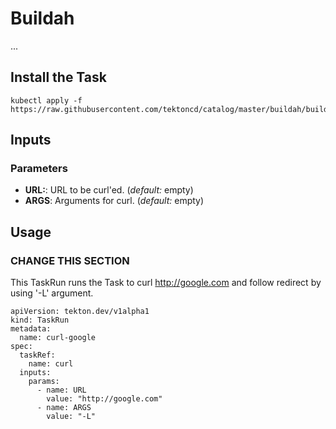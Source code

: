 # Buildah

...

## Install the Task

```
kubectl apply -f https://raw.githubusercontent.com/tektoncd/catalog/master/buildah/buildah.yaml
```

## Inputs

### Parameters

* **URL:**: URL to be curl'ed. (_default:_ empty)
* **ARGS**: Arguments for curl. (_default:_ empty)

## Usage

### CHANGE THIS SECTION
This TaskRun runs the Task to curl http://google.com and follow redirect by using '-L' argument.

```
apiVersion: tekton.dev/v1alpha1
kind: TaskRun
metadata:
  name: curl-google
spec:
  taskRef:
    name: curl
  inputs:
    params:
      - name: URL
        value: "http://google.com"
      - name: ARGS
        value: "-L"
```
